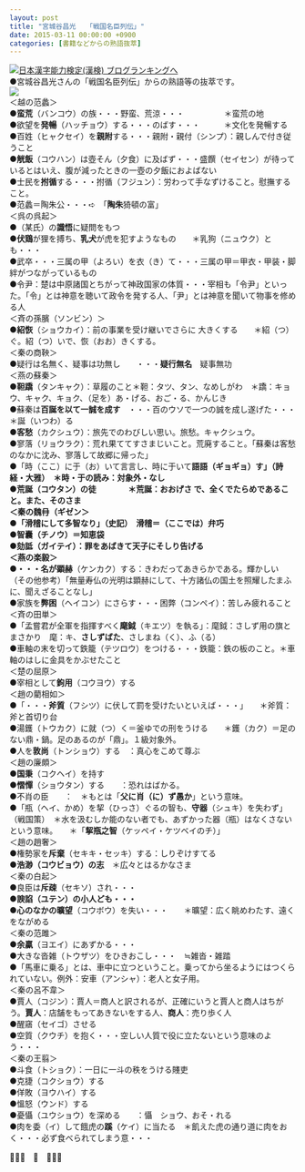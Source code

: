 ```yaml
---
layout: post
title: "宮城谷昌光　　「戦国名臣列伝」"
date: 2015-03-11 00:00:00 +0900
categories: [書籍などからの熟語抜萃]
---
```


[![](/syuusyuu9701/assets/images/宮城谷昌光-「戦国名臣列伝」-br_c_3028_1.gif)](http://blog.with2.net/link.php?1659096:3028 "日本漢字能力検定(漢検) ブログランキングへ")[日本漢字能力検定(漢検) ブログランキングへ](http://blog.with2.net/link.php?1659096:3028)  
●宮城谷昌光さんの「戦国名臣列伝」からの熟語等の抜萃です。  
![](/syuusyuu9701/assets/images/宮城谷昌光-「戦国名臣列伝」-201464b6ad6fcb19ee45be3616f90bab.jpg)  
＜越の范蠡＞  
●**蛮荒**（バンコウ）の族・・・野蛮、荒涼・・・　　　　　＊蛮荒の地  
●欲望を**発暢**（ハッチョウ）する・・・のばす・・・　　　＊文化を発暢する  
●百姓（ヒャクセイ）を**親附**する・・・親附・親付（シンプ）：親しんで付き従うこと  
●**觥飯**（コウハン）は壺そん（夕食）に及ばず・・・盛饌（セイセン）が待っているとはいえ、腹が減ったときの一壺の夕飯におよばない  
●士民を**拊循**する・・・拊循（フジュン）：労わって手なずけること。慰撫すること。  
●范蠡＝陶朱公・・・➪　「**陶朱**猗頓の富」  
＜呉の呉起＞  
●（某氏）の**識悟**に疑問をもつ  
●**伏鶏**が狸を搏ち、**乳犬**が虎を犯すようなもの　　＊乳狗（ニュウク）とも・・・  
●武卒・・・三属の甲（よろい）を衣（き）て・・・三属の甲＝甲衣・甲装・脚絆がつながっているもの  
●令尹：楚は中原諸国とちがって神政国家の体質・・・宰相も「令尹」といった。「令」とは神意を聴いて政令を発する人、「尹」とは神意を聞いて物事を修める人　　  
＜斉の孫臏（ソンビン）＞  
●**紹恢**（ショウカイ）：前の事業を受け継いでさらに 大きくする　　＊紹（つ）ぐ。紹（つ）いで、恢（おお）きくする。  
＜秦の商鞅＞  
●疑行は名無く、疑事は功無し　　・・・**疑行無名**　疑事無功  
＜燕の蘇秦＞  
●**靼蹻**（タンキャク）：草履のこと＊靼：タツ、タン、なめしがわ　＊蹻：キョウ、キャク、キョク、（足を）あ・げる、おご・る、かんじき  
●蘇秦は**百誕を以て一誠を成す**　・・・百のウソで一つの誠を成し遂げた・・・＊誕（いつわ）る  
●**客愁**（カクシュウ）：旅先でのわびしい思い。旅愁。キャクシュウ。  
●寥落（リョウラク）：荒れ果ててすさまじいこと。荒廃すること。「蘇秦は客愁のなかに沈み、寥落して故郷に帰った」  
●「時（ここ）に于（お）いて言言し、時に于いて**語語（ギョギョ）**す」（詩経・大雅）　＊時・于の読み：対象外・なし  
●荒誕（コウタン）の徒　　　　＊荒誕：おおげさ で、全くでたらめであること。また、そのさま  
＜秦の魏冄（ギゼン＞  
●「滑稽にして多智なり」（史記）　滑稽＝（ここでは）弁巧　　  
●智囊（チノウ）＝知恵袋  
●劾詆（ガイテイ）：罪をあばきて天子にそしり告げる  
＜燕の楽毅＞  
●・・・名が**顕赫**（ケンカク）する：きわだってあきらかである。輝かしい　　  
（その他参考）「無量寿仏の光明は顕赫にして、十方諸仏の国土を照耀したまふに、聞えざることなし」  
●家族を**弊困**（ヘイコン）にさらす・・・困弊（コンペイ）：苦しみ疲れること  
＜斉の田単＞  
●「孟嘗君が全軍を指揮すべく**麾鉞**（キエツ）を執る」：麾鉞：さしず用の旗とまさかり　麾：キ、**さしずばた**、さしまね（く）、ふ（る）  
●車軸の末を切って鉄籠（テツロウ）をつける・・・鉄籠：鉄の板のこと。＊車軸のはしに金具をかぶせたこと  
＜楚の屈原＞  
●宰相として**鉤用**（コウヨウ）する  
＜趙の藺相如＞  
●「・・・**斧質**（フシツ）に伏して罰を受けたいといえば・・・」　　＊斧質：斧と首切り台  
●湯鑊（トウカク）に就（つ）く＝釜ゆでの刑をうける　　＊鑊（カク）＝足のない鼎・鍋。足のあるのが「鼎」。１級対象外。  
●人を**敦尚**（トンショウ）する　：真心をこめて尊ぶ  
＜趙の廉頗＞  
●**国秉**（コクヘイ）を持す  
●**慴憚**（ショウタン）する　　：恐れはばかる。  
●不肖の臣　　：　＊もとは「**父に肖（に）ず愚か**」という意味。  
●「瓶（ヘイ、かめ）を挈（ひっさ）ぐるの智も、**守器**（シュキ）を失わず」（戦国策）　＊水を汲むしか能のない者でも、あずかった器（瓶）はなくさないという意味。　　＊「**挈瓶之智**（ケッペイ・ケツベイのチ）」  
＜趙の趙奢＞  
●権勢家を**斥棄**（セキキ・セッキ）する：しりぞけすてる  
●**浩渺（コウビョウ）の志**　＊広々とはるかなさま  
＜秦の白起＞  
●良臣は**斥疎**（セキソ）され・・・  
●**諛諂（ユテン）**の小人ども・・・  
●心のなかの**曠望**（コウボウ）を失い・・・　　＊曠望：広く眺めわたす、遠くをながめる  
＜秦の范雎＞  
●**余贏**（ヨエイ）にあずかる・・・  
●大きな沓雑（トウザツ）をひきおこし・・・　≒雑沓・雑踏  
●「馬車に乗る」とは、車中に立つということ。乗ってから坐るようにはつくられていない。例外：安車（アンシャ）：老人と女子用。  
＜秦の呂不韋＞  
●賈人（コジン）：賈人＝商人と訳されるが、正確にいうと賈人と商人はちがう。**賈人**：店舗をもってあきないをする人、**商人**：売り歩く人  
●醒窹（セイゴ）させる  
●空質（クウチ）を抱く・・・空しい人質で役に立たないという意味のよう・・・  
＜秦の王翦＞  
●斗食（トショク）：一日に一斗の秩をうける賤吏  
●克捷（コクショウ）する  
●佯敗（ヨウハイ）する  
●慍怒（ウンド）する  
●憂懾（ユウショウ）を深める　　：懾　ショウ、おそ・れる  
●肉を委（イ）して餓虎の**蹊**（ケイ）に当たる　＊飢えた虎の通り道に肉をおく・・・必ず食べられてしまう意・・・  
  
👋👋👋　🐑　👋👋👋  
